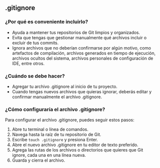 ## .gitignore

### ¿Por qué es conveniente incluirlo?
- Ayuda a mantener tus repositorios de Git limpios y organizados.
- Evita que tengas que gestionar manualmente qué archivos incluir o excluir de tus commits.
- Ignora archivos que no deberían confirmarse por algún motivo, como artefactos de compilación, archivos generados en tiempo de ejecución, archivos ocultos del sistema, archivos personales de configuración de IDE, entre otros.

### ¿Cuándo se debe hacer?
- Agregar tu archivo .gitignore al inicio de tu proyecto.
- Cuando tengas nuevos archivos que quieras ignorar, deberás editar y confirmar manualmente el archivo .gitignore.

### ¿Cómo configuraría el archivo .gitignore?
Para configurar el archivo .gitignore, puedes seguir estos pasos:
1. Abre tu terminal o línea de comandos.
2. Navega hasta la raíz de tu repositorio de Git.
3. Escribe `touch .gitignore` y presiona Enter.
4. Abre el nuevo archivo .gitignore en tu editor de texto preferido.
5. Agrega las rutas de los archivos o directorios que quieres que Git ignore, cada una en una línea nueva.
6. Guarda y cierra el archivo.
